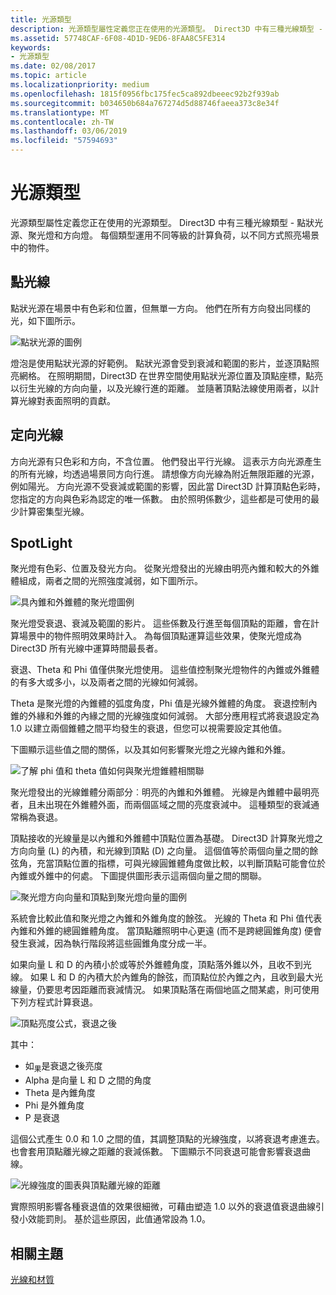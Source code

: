 ```yaml
---
title: 光源類型
description: 光源類型屬性定義您正在使用的光源類型。 Direct3D 中有三種光線類型 - 點狀光源、聚光燈和方向燈。
ms.assetid: 57748CAF-6F08-4D1D-9ED6-8FAA8C5FE314
keywords:
- 光源類型
ms.date: 02/08/2017
ms.topic: article
ms.localizationpriority: medium
ms.openlocfilehash: 1815f0956fbc175fec5ca892dbeeec92b2f939ab
ms.sourcegitcommit: b034650b684a767274d5d88746faeea373c8e34f
ms.translationtype: MT
ms.contentlocale: zh-TW
ms.lasthandoff: 03/06/2019
ms.locfileid: "57594693"
---
```

# <a name="light-types"></a>光源類型


光源類型屬性定義您正在使用的光源類型。 Direct3D 中有三種光線類型 - 點狀光源、聚光燈和方向燈。 每個類型運用不同等級的計算負荷，以不同方式照亮場景中的物件。

## <a name="span-idpointlightspanspan-idpointlightspanspan-idpointlightspanpoint-light"></a><span id="Point_Light"></span><span id="point_light"></span><span id="POINT_LIGHT"></span>點光線


點狀光源在場景中有色彩和位置，但無單一方向。 他們在所有方向發出同樣的光，如下圖所示。

![點狀光源的圖例](images/ptlight.png)

燈泡是使用點狀光源的好範例。 點狀光源會受到衰減和範圍的影片，並逐頂點照亮網格。 在照明期間，Direct3D 在世界空間使用點狀光源位置及頂點座標，點亮以衍生光線的方向向量，以及光線行進的距離。 並隨著頂點法線使用兩者，以計算光線對表面照明的貢獻。

## <a name="span-iddirectionallightspanspan-iddirectionallightspanspan-iddirectionallightspandirectional-light"></a><span id="Directional_Light"></span><span id="directional_light"></span><span id="DIRECTIONAL_LIGHT"></span>定向光線


方向光源有只色彩和方向，不含位置。 他們發出平行光線。 這表示方向光源產生的所有光線，均透過場景同方向行進。 請想像方向光線為附近無限距離的光源，例如陽光。 方向光源不受衰減或範圍的影響，因此當 Direct3D 計算頂點色彩時，您指定的方向與色彩為認定的唯一係數。 由於照明係數少，這些都是可使用的最少計算密集型光線。

## <a name="span-idspotlightspanspan-idspotlightspanspan-idspotlightspanspotlight"></a><span id="SpotLight"></span><span id="spotlight"></span><span id="SPOTLIGHT"></span>SpotLight


聚光燈有色彩、位置及發光方向。 從聚光燈發出的光線由明亮內錐和較大的外錐體組成，兩者之間的光照強度減弱，如下圖所示。

![具內錐和外錐體的聚光燈圖例](images/spotlt.png)

聚光燈受衰退、衰減及範圍的影片。 這些係數及行進至每個頂點的距離，會在計算場景中的物件照明效果時計入。 為每個頂點運算這些效果，使聚光燈成為 Direct3D 所有光線中運算時間最長者。

衰退、Theta 和 Phi 值僅供聚光燈使用。 這些值控制聚光燈物件的內錐或外錐體的有多大或多小，以及兩者之間的光線如何減弱。

Theta 是聚光燈的內錐體的弧度角度，Phi 值是光線外錐體的角度。 衰退控制內錐的外緣和外錐的內緣之間的光線強度如何減弱。 大部分應用程式將衰退設定為 1.0 以建立兩個錐體之間平均發生的衰退，但您可以視需要設定其他值。

下圖顯示這些值之間的關係，以及其如何影響聚光燈之光線內錐和外錐。

![了解 phi 值和 theta 值如何與聚光燈錐體相關聯](images/spotlt2.png)

聚光燈發出的光線錐體分兩部分︰明亮的內錐和外錐體。 光線是內錐體中最明亮者，且未出現在外錐體外面，而兩個區域之間的亮度衰減中。 這種類型的衰減通常稱為衰退。

頂點接收的光線量是以內錐和外錐體中頂點位置為基礎。 Direct3D 計算聚光燈之方向向量 (L) 的內積，和光線到頂點 (D) 之向量。 這個值等於兩個向量之間的餘弦角，充當頂點位置的指標，可與光線圓錐體角度做比較，以判斷頂點可能會位於內錐或外錐中的何處。 下圖提供圖形表示這兩個向量之間的關聯。

![聚光燈方向向量和頂點到聚光燈向量的圖例](images/spotalg1.png)

系統會比較此值和聚光燈之內錐和外錐角度的餘弦。 光線的 Theta 和 Phi 值代表內錐和外錐的總圓錐體角度。 當頂點離照明中心更遠 (而不是跨總圓錐角度) 便會發生衰減，因為執行階段將這些圓錐角度分成一半。

如果向量 L 和 D 的內積小於或等於外錐體角度，頂點落外錐以外，且收不到光線。 如果 L 和 D 的內積大於內錐角的餘弦，而頂點位於內錐之內，且收到最大光線量，仍要思考因距離而衰減情況。 如果頂點落在兩個地區之間某處，則可使用下列方程式計算衰退。

![頂點亮度公式，衰退之後](images/falloff.png)

其中：

-   如<sub>果</sub>是衰退之後亮度
-   Alpha 是向量 L 和 D 之間的角度
-   Theta 是內錐角度
-   Phi 是外錐角度
-   P 是衰退

這個公式產生 0.0 和 1.0 之間的值，其調整頂點的光線強度，以將衰退考慮進去。 也會套用頂點離光線之距離的衰減係數。 下圖顯示不同衰退可能會影響衰退曲線。

![光線強度的圖表與頂點離光線的距離](images/fallgraf.png)

實際照明影響各種衰退值的效果很細微，可藉由塑造 1.0 以外的衰退值衰退曲線引發小效能罰則。 基於這些原因，此值通常設為 1.0。

## <a name="span-idrelated-topicsspanrelated-topics"></a><span id="related-topics"></span>相關主題


[光線和材質](lights-and-materials.md)

 

 




